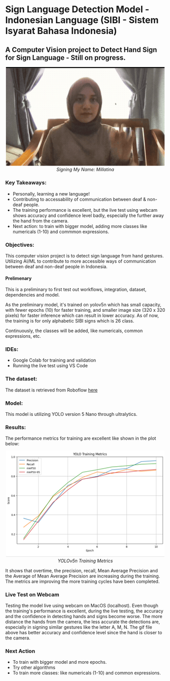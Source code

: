 # Sign Language Detection Model - Indonesian Language (SIBI - Sistem Isyarat Bahasa Indonesia)

## A Computer Vision project to Detect Hand Sign for Sign Language - Still on progress.


<p align="center">
  <img src="./assets/hand_sign_med.gif" alt="Watch the demo" width="500"/><br/>
  <em>Signing My Name: Millatina </em>
</p>

### Key Takeaways:

- Personally, learning a new language!
- Contributing to accessability of communication between deaf & non-deaf people.
- The training performance is excellent, but the live test using webcam shows accuracy and confidence level badly, especially the further away the hand from the camera.
- Next action: to train with bigger model, adding more classes like numericals (1-10) and commmon expressions.


### Objectives:
This computer vision project is to detect sign language from hand gestures. Utilizing AI/ML to contribute to more accessible ways of communication between deaf and non-deaf people in Indonesia.

#### Prelimenary
This is a preliminary to first test out workflows, integration, dataset, dependencies and model. 

As the preliminary model, it's trained on yolov5n which has small capacity, with fewer epochs (10) for faster training, and smaller image size (320 x 320 pixels) for faster inference which can result in lower accuracy. As of now, the training is for only alphabetic SIBI signs which is 26 class. 

Continuously, the classes will be added, like numericals, common expressions, etc. 

### IDEs:
- Google Colab for training and validation
- Running the live test using VS Code

### The dataset:
The dataset is retrieved from Roboflow [here](https://universe.roboflow.com/my-projects-7vrlf/sign-language-sibi-katux)

### Model: 

This model is utilizing YOLO version 5 Nano through ultralytics.

### Results:

The performance metrics for training are excellent like shown in the plot below:
<p align="center">
  <img src="./assets/performance.png" alt="performance metrics" width="500"/><br/>
  <em>YOLOv5n Training Metrics</em>
</p>

It shows that overtime, the precision, recall, Mean Average Precision and the Average of Mean Average Precision are increasing during the training. The metrics are improving the more training cycles have been completed. 


### Live Test on Webcam

Testing the model live using webcam on MacOS (localhost). Even though the training's performance is excellent, during the live testing, the accuracy and the confidence in detecting hands and signs become worse. The more distance the hands from the camera, the less accurate the detections are, especially in signing similar gestures like the letter A, M, N. The gif file above has better accuracy and confidence level since the hand is closer to the camera.

### Next Action
- To train with bigger model and more epochs.
- Try other algorithms
- To train more classes: like numericals (1-10) and common expressions.
